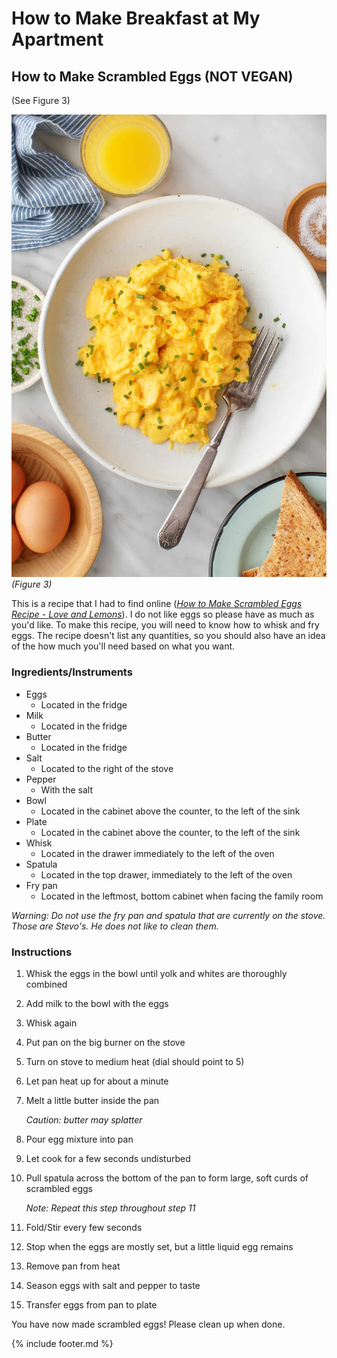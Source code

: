 # How to Make Breakfast at My Apartment

## How to Make Scrambled Eggs (NOT VEGAN)

(See Figure 3)

![images](images/media/image3.jpeg)
*(Figure 3)*

This is a recipe that I had to find online ([*How to Make Scrambled Eggs
Recipe - Love and Lemons*](https://www.loveandlemons.com/scrambled-eggs-recipe/)). I do not like eggs so please have as much as
you'd like. To make this recipe, you will need to know how to whisk and
fry eggs. The recipe doesn't list any quantities, so you should also
have an idea of the how much you'll need based on what you want.

### Ingredients/Instruments

- Eggs
  - Located in the fridge
- Milk
  - Located in the fridge
- Butter
  - Located in the fridge
- Salt
  - Located to the right of the stove
- Pepper
  - With the salt
- Bowl
  - Located in the cabinet above the counter, to the left of the sink
- Plate
  - Located in the cabinet above the counter, to the left of the sink
- Whisk
  - Located in the drawer immediately to the left of the oven
- Spatula
  - Located in the top drawer, immediately to the left of the oven
- Fry pan
  - Located in the leftmost, bottom cabinet when facing the family room

*Warning: Do not use the fry pan and spatula that are currently on the
stove. Those are Stevo's. He does not like to clean them.*

### Instructions

1. Whisk the eggs in the bowl until yolk and whites are thoroughly combined
2. Add milk to the bowl with the eggs
3. Whisk again
4. Put pan on the big burner on the stove
5. Turn on stove to medium heat (dial should point to 5)
6. Let pan heat up for about a minute
7. Melt a little butter inside the pan

    *Caution: butter may splatter*

8. Pour egg mixture into pan
9. Let cook for a few seconds undisturbed
10. Pull spatula across the bottom of the pan to form large, soft curds of scrambled eggs

    *Note: Repeat this step throughout step 11*

11. Fold/Stir every few seconds
12. Stop when the eggs are mostly set, but a little liquid egg remains
13. Remove pan from heat
14. Season eggs with salt and pepper to taste
15. Transfer eggs from pan to plate

You have now made scrambled eggs! Please clean up when done.

{% include footer.md %}
